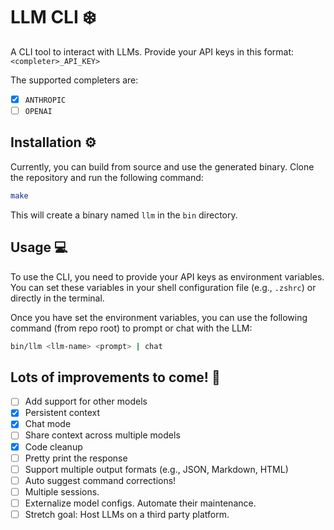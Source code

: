 # LLM CLI ❄️ 

A CLI tool to interact with LLMs. Provide your API keys in this format: `<completer>_API_KEY>`

The supported completers are:
- [x] `ANTHROPIC`
- [ ] `OPENAI`

## Installation ⚙️

Currently, you can build from source and use the generated binary.
Clone the repository and run the following command:

```bash
make
```

This will create a binary named `llm` in the `bin` directory.

## Usage 💻

To use the CLI, you need to provide your API keys as environment variables.
You can set these variables in your shell configuration file (e.g., `.zshrc`) or directly in the terminal.

Once you have set the environment variables, you can use the following command (from repo root) to prompt or chat with the LLM:

```bash
bin/llm <llm-name> <prompt> | chat
```

## Lots of improvements to come! 🚀

- [ ] Add support for other models 
- [x] Persistent context 
- [x] Chat mode
- [ ] Share context across multiple models
- [x] Code cleanup
- [ ] Pretty print the response
- [ ] Support multiple output formats (e.g., JSON, Markdown, HTML)
- [ ] Auto suggest command corrections!
- [ ] Multiple sessions. 
- [ ] Externalize model configs. Automate their maintenance.
- [ ] Stretch goal: Host LLMs on a third party platform.